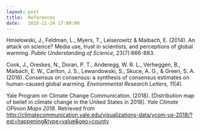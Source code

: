 ```yaml
---
layout: post
title:  References
date:   2018-11-24 17:00:00
---
```

<p class="reference-indent">Hmielowski, J., Feldman, L., Myers, T., Leiserowitz & Maibach, E. (2014). An attack on science? Media use, trust in scientists, and perceptions of global warming. <i>Public Understanding of Science,</i> 23(7):866-883.</p>

<p class="reference-indent">Cook, J., Oreskes, N., Doran, P. T., Anderegg, W. R. L., Verheggen, B., Maibach, E. W., Carlton, J. S., Lewandowski, S., Skuce, A. G., & Green, S. A. (2016). Consensus on consensus: a synthesis of consensus estimates on human-caused global warming. <i>Environmental Research Letters, 11</i>(4).</p>

<p class="reference-indent">Yale Program on Climate Change Communication. (2018). [Distribution map of belief in climate 	change in the United States in 2018]. <i>Yale Climate OPinion Maps 2018</i>. Retrieved from <a href="http://climatecommunication.yale.edu/visualizations-data/ycom-us-2018/?est=happening&type=value&geo=county">http://climatecommunication.yale.edu/visualizations-data/ycom-us-2018/?est=happening&type=value&geo=county</a></p>
